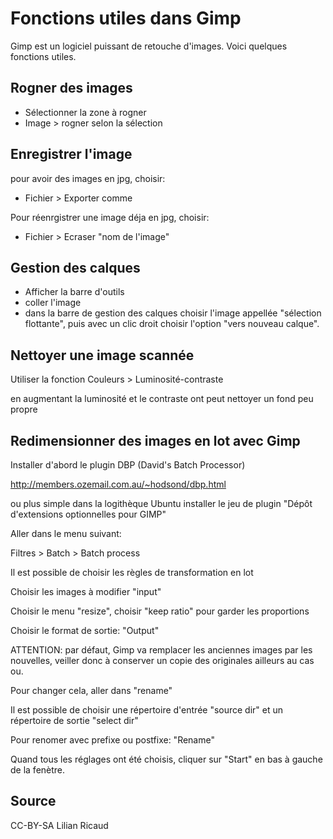 # Fonctions utiles dans Gimp

Gimp est un logiciel puissant de retouche d'images. Voici quelques fonctions utiles.

## Rogner des images

- Sélectionner la zone à rogner
- Image > rogner selon la sélection

## Enregistrer l'image

pour avoir des images en jpg, choisir:
- Fichier > Exporter comme

Pour réenrgistrer une image déja en jpg, choisir:
- Fichier > Ecraser "nom de l'image"

## Gestion des calques

- Afficher la barre d'outils
- coller l'image
- dans la barre de gestion des calques choisir l'image appellée "sélection flottante", puis avec un clic droit choisir l'option "vers nouveau calque".

## Nettoyer une image scannée

Utiliser la fonction Couleurs > Luminosité-contraste 

en augmentant la luminosité et le contraste ont peut nettoyer un fond peu propre


## Redimensionner des images en lot avec Gimp

Installer d'abord le plugin DBP (David's Batch Processor)

http://members.ozemail.com.au/~hodsond/dbp.html

ou plus simple dans la logithèque Ubuntu installer le jeu de plugin "Dépôt d'extensions optionnelles pour GIMP"

Aller dans le menu suivant:

Filtres > Batch > Batch process

Il est possible de choisir les règles de transformation en lot

Choisir les images à modifier "input"

Choisir le menu "resize", choisir "keep ratio" pour garder les proportions

Choisir le format de sortie: "Output"

ATTENTION: par défaut, Gimp va remplacer les anciennes images par les nouvelles, veiller donc à conserver un copie des originales ailleurs au cas ou.

Pour changer cela, aller dans "rename"

Il est possible de choisir une répertoire d'entrée "source dir" et un répertoire de sortie "select dir"

Pour renomer avec prefixe ou postfixe: "Rename"

Quand tous les réglages ont été choisis, cliquer sur "Start" en bas à gauche de la fenètre.


## Source
CC-BY-SA
Lilian Ricaud 


